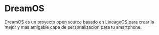 # DreamOS
DreamOS es un proyecto open source basado en LineageOS para crear la mejor y mas amigable capa de personalizacion para tu smartphone. 
